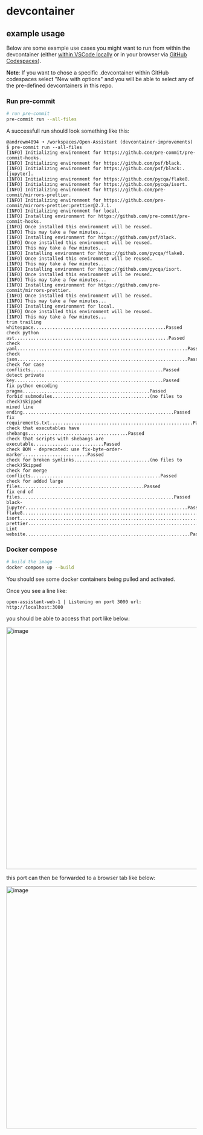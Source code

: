 # devcontainer

## example usage

Below are some example use cases you might want to run from within the
devcontainer (either
[within VSCode locally](https://code.visualstudio.com/docs/devcontainers/create-dev-container#_create-a-devcontainerjson-file)
or in your browser via
[GitHub Codespaces](https://github.com/features/codespaces)).

**Note**: If you want to chose a specific .devcontainer within GitHub codespaces select "New with options" and you will be able to select any of the pre-defined devcontainers in this repo.

### Run pre-commit

```bash
# run pre-commit
pre-commit run --all-files
```

A successfull run should look something like this:

```
@andrewm4894 ➜ /workspaces/Open-Assistant (devcontainer-improvements) $ pre-commit run --all-files
[INFO] Initializing environment for https://github.com/pre-commit/pre-commit-hooks.
[INFO] Initializing environment for https://github.com/psf/black.
[INFO] Initializing environment for https://github.com/psf/black:.[jupyter].
[INFO] Initializing environment for https://github.com/pycqa/flake8.
[INFO] Initializing environment for https://github.com/pycqa/isort.
[INFO] Initializing environment for https://github.com/pre-commit/mirrors-prettier.
[INFO] Initializing environment for https://github.com/pre-commit/mirrors-prettier:prettier@2.7.1.
[INFO] Initializing environment for local.
[INFO] Installing environment for https://github.com/pre-commit/pre-commit-hooks.
[INFO] Once installed this environment will be reused.
[INFO] This may take a few minutes...
[INFO] Installing environment for https://github.com/psf/black.
[INFO] Once installed this environment will be reused.
[INFO] This may take a few minutes...
[INFO] Installing environment for https://github.com/pycqa/flake8.
[INFO] Once installed this environment will be reused.
[INFO] This may take a few minutes...
[INFO] Installing environment for https://github.com/pycqa/isort.
[INFO] Once installed this environment will be reused.
[INFO] This may take a few minutes...
[INFO] Installing environment for https://github.com/pre-commit/mirrors-prettier.
[INFO] Once installed this environment will be reused.
[INFO] This may take a few minutes...
[INFO] Installing environment for local.
[INFO] Once installed this environment will be reused.
[INFO] This may take a few minutes...
trim trailing whitespace.................................................Passed
check python ast.........................................................Passed
check yaml...............................................................Passed
check json...............................................................Passed
check for case conflicts.................................................Passed
detect private key.......................................................Passed
fix python encoding pragma...............................................Passed
forbid submodules....................................(no files to check)Skipped
mixed line ending........................................................Passed
fix requirements.txt.....................................................Passed
check that executables have shebangs.....................................Passed
check that scripts with shebangs are executable..........................Passed
check BOM - deprecated: use fix-byte-order-marker........................Passed
check for broken symlinks............................(no files to check)Skipped
check for merge conflicts................................................Passed
check for added large files..............................................Passed
fix end of files.........................................................Passed
black-jupyter............................................................Passed
flake8...................................................................Passed
isort....................................................................Passed
prettier.................................................................Passed
Lint website.............................................................Passed
```

### Docker compose

```bash
# build the image
docker compose up --build
```

You should see some docker containers being pulled and activated.

Once you see a line like:

```
open-assistant-web-1 | Listening on port 3000 url: http://localhost:3000
```

you should be able to access that port like below:

<img width="640" alt="image" src="https://user-images.githubusercontent.com/2178292/210395676-e9c2aab5-cb54-4ae6-b1eb-ac929fd73607.png">

this port can then be forwarded to a browser tab like below:

<img width="640" alt="image" src="https://user-images.githubusercontent.com/2178292/210396207-1b2e259f-4d5d-475d-b225-91e2bd004071.png">
